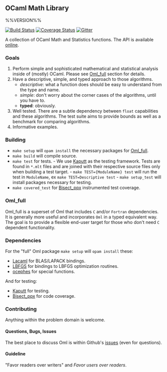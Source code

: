 OCaml Math Library
------------------

%%VERSION%%

[![Build Status](https://travis-ci.org/hammerlab/oml.svg?branch=master)](https://travis-ci.org/hammerlab/oml/)
[![Coverage Status](https://coveralls.io/repos/hammerlab/oml/badge.svg?branch=HEAD&service=github)](https://coveralls.io/github/hammerlab/oml?branch=HEAD)
[![Gitter](https://badges.gitter.im/Join%20Chat.svg)](https://gitter.im/hammerlab/oml?utm_source=badge&utm_medium=badge&utm_campaign=pr-badge)


A collection of OCaml Math and Statistics functions.
The API is available [online](http://hammerlab.github.io/oml/index.html).

### Goals

  1. Perform simple and sophisticated mathematical and statistical analysis
      inside of (mostly) OCaml. Please see [Oml_full](#oml_full) section
      for details.
  2. Have a descriptive, simple, and typed approach to those algorithms.
      - _descriptive_: what a function does should be easy to understand from
        the type and name.
      - _simple_: don't worry about the corner cases of the algorithms, until
        you have to.
      - __typed__: obviously.
  3. Well tested. There are a subtle dependency between `float` capabilities
     and these algorithms. The test suite aims to provide bounds as well as a
     benchmark for comparing algorithms.
  4. Informative examples.

### Building

  - `make setup` will `opam install` the necessary packages for
       [Oml_full](#oml_full).
  - `make build` will compile source.
  - `make test` for tests.
        - We use [Kaputt](http://kaputt.x9c.fr/) as the testing framework. Tests
        are found in `*.mlt` files and are joined with their respective source
        files only when building a test target.
        - `make TEST={ModuleName} test` will run the test in `ModuleName`,
           ex `make TEST=Descriptive test`
        - `make setup_test` will install packages necessary for testing.
  - `make covered_test` for [Bisect_ppx](https://github.com/rleonid/bisect_ppx)
      instrumented test coverage.

### <a name="oml_full">Oml_full</a>

  Oml_full is a superset of Oml that includes `C` and/or `Fortran` dependencies.
  It is generally more useful and incorporates `Oml` in a typed equivalent way.
  The goal is to provide a flexible end-user target for those who don't need
  `C` dependent functionality.

### Dependencies

  For the "full" Oml package `make setup` will `opam install` these:

  - [Lacaml](https://github.com/mmottl/lacaml) for BLAS/LAPACK bindings.
  - [LBFGS](https://github.com/Chris00/L-BFGS-ocaml) for bindings to LBFGS
      optimization routines.
  - [ocephes](https://github.com/rleonid/ocephes) for special functions.

  And for testing:

  - [Kaputt](http://kaputt.x9c.fr/) for testing.
  - [Bisect_ppx](https://github.com/rleonid/bisect_ppx) for code coverage.

### Contributing

Anything within the problem domain is welcome.

#### Questions, Bugs, Issues

The best place to discuss Oml is within Github's
[issues](https://github.com/hammerlab/oml/issues) (even for questions).

#### Guideline

"Favor readers over writers" and _Favor users over readers_.
